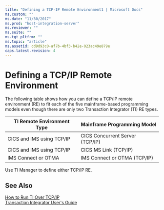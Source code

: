 ```yaml
---
title: "Defining a TCP-IP Remote Environment1 | Microsoft Docs"
ms.custom: ""
ms.date: "11/30/2017"
ms.prod: "host-integration-server"
ms.reviewer: ""
ms.suite: ""
ms.tgt_pltfrm: ""
ms.topic: "article"
ms.assetid: cd9d93c0-af7b-4bf3-b42e-023ac49e879e
caps.latest.revision: 4
---
```

# Defining a TCP/IP Remote Environment
The following table shows how you can define a TCP/IP remote environment (RE) to fit each of the five mainframe-based programming models even though there are only two Transaction Integrator (TI) RE types.  
  
|TI Remote Environment Type|Mainframe Programming Model|  
|--------------------------------|---------------------------------|  
|CICS and IMS using TCP/IP|CICS Concurrent Server (TCP/IP)|  
|CICS and IMS using TCP/IP|CICS MS Link (TCP/IP)|  
|IMS Connect or OTMA|IMS Connect or OTMA (TCP/IP)|  
  
 Use TI Manager to define either TCP/IP RE.  
  
## See Also  
 [How to Run TI Over TCP/IP](../HIS2010/how-to-run-ti-over-tcp-ip1.md)   
 [Transaction Integrator User's Guide](../HIS2010/transaction-integrator-user-s-guide1.md)